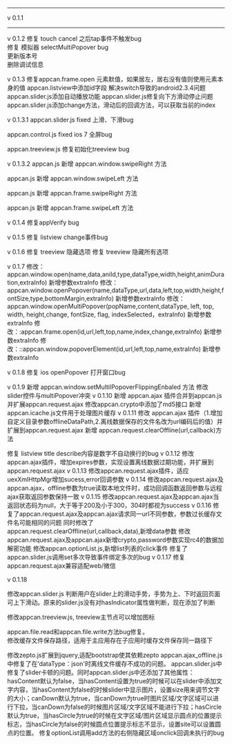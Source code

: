 --------
v 0.1.1


--------
v 0.1.2
修复 touch cancel 之后tap事件不触发bug    
修复 模拟器 selectMultiPopover bug    
更新版本号   
删除调试信息   

v 0.1.3
修复appcan.frame.open 元素默值，如果居左，居右没有值则使用元素本身的值
appcan.listview中添加id字段
解决switch导致的android2.3.4问题
appcan.slider.js添加自动播放功能
appcan.slider.js修复向下方滑动停止问题
appcan.slider.js添加change方法，滑动后的回调方法，可以获取当前的index

v 0.1.3.1 
appcan.slider.js fixed 上滑、下滑bug

appcan.control.js fixed ios 7 全屏bug

appcan.treeview.js 修复初始化treeview bug

v 0.1.3.2
appcan.js 新增 appcan.window.swipeRight 方法

appcan.js 新增 appcan.window.swipeLeft 方法

appcan.js 新增 appcan.frame.swipeRight 方法

appcan.js 新增 appcan.frame.swipeLeft 方法

v 0.1.4
修复appVerify bug

v 0.1.5
修复 listview change事件bug

v 0.1.6
修复 treeview 隐藏选项
修复 treeview 隐藏所有选项

v 0.1.7
修改：appcan.window.open(name,data,aniId,type,dataType,width,height,animDuration,extraInfo) 新增参数extraInfo
修改：appcan.window.openPopover(name,dataType,url,data,left,top,width,height,fontSize,type,bottomMargin,extraInfo) 新增参数extraInfo
修改：appcan.window.openMultiPopover(popName,content,dataType, left, top, width, height,change, fontSize, flag, indexSelected，extraInfo) 新增参数extraInfo
修改：:appcan.frame.open(id,url,left,top,name,index,change,extraInfo) 新增参数extraInfo
修改：::appcan.window.popoverElement(id,url,left,top,name,extraInfo) 新增参数extraInfo

v 0.1.8
修复 ios openPopover 打开窗口bug

v 0.1.9
新增 appcan.window.setMultilPopoverFlippingEnbaled 方法
修改 slider控件与multiPopover冲突
v 0.1.10
新增 appcan.ajax 插件合并到appcan.js并扩展appcan.request.ajax
修改appcan.crypto中添加了md5接口
新增appcan.icache.js文件用于处理图片缓存
v 0.1.11
修改 appcan.ajax 插件（1.增加自定义目录参数offlineDataPath,2.离线数据保存的文件名改为url编码后的值）并扩展到appcan.request.ajax
新增 appcan.request.clearOffline(url,callback)方法

修复 listview title describe内容是数字不自动换行的bug
v 0.1.12
修改appcan.ajax插件，增加expires参数，实现设置离线数据过期功能，并扩展到appcan.request.ajax
v 0.1.13
修改appcan.request.ajax插件，适应uexXmlHttpMgr增加sucess,error回调参数
v 0.1.14
修改appcan.request.ajax及appcan.ajax，offline参数为true读取本地文件时，成功回调函数返回参数与远程ajax获取返回参数保持一致
v 0.1.15
修改appcan.request.ajax及appcan.ajax当返回状态码为null，大于等于200及小于300，304时都视为success
v 0.1.16
修复了appcan.request.ajax及appcan.ajax请求同一url不同参数，参数过长缓存文件名可能相同的问题
同时修改了appcan.request.clearOffline(url,callback,data),新增data参数
修改appcan.request.ajax及appcan.ajax新增crypto,password参数实现rc4的数据加解密功能
修改appcan.optionList.js,新增list列表的click事件
修复了appcan.slider.js调用set多次导致事件绑定多次的bug
v 0.1.17
修复appcan.request.ajax兼容适配web/微信

v 0.1.18

修改appcan.slider.js 判断用户在slider上的滑动手势，手势为上、下时返回页面可上下滑动。原来的slider.js没有对hasIndicator属性做判断，现在添加了判断

修改appcan.treeview.js, treeview主节点可以增加图标

appcan.file.read和appcan.file.write方法bug修复。	
修改缓存文件保存路径，适用于主应用存在子应用时缓存文件保存同一路径下

修改zepto.js扩展到jquery,适配bootstrap使其依赖zepto
appcan.ajax_offline.js中修复了在‘dataType：json'时离线文件缓存不成功的问题。appcan.slider.js中修复了slider卡顿的问题。同时appcan.slider.js中还添加了其他属性：hasContent默认为false，当hasContent设置为true的时候可以在slider中添加文字内容，当hasContent为false的时候slider中显示图片，设置size用来调节文字的大小；canDown默认为true，当canDown为true时图片区域/文字区域可以进行下拉，当canDown为false的时候图片区域/文字区域不能进行下拉；hasCircle默认为true，当hasCircle为true的时候在文字区域/图片区域显示圆点的位置提示标志，当hasCircle为false的时候圆点位置提示标志不显示，设置site可以设置圆点的位置。
修复optionList调用add方法的右侧隐藏区域onclick回调未执行的bug

